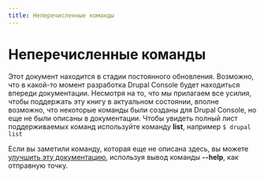 ```yaml
---
title: Неперечисленные команды
---
```

# Неперечисленные команды
Этот документ находится в стадии постоянного обновления. Возможно, что в какой-то момент разработка Drupal Console будет находиться впереди документации. Несмотря на то, что мы прилагаем все усилия, чтобы поддержать эту книгу в актуальном состоянии, вполне возможно, что некоторые команды были созданы для Drupal Console, но еще не были описаны в документации. Чтобы увидеть полный лист поддерживаемых команд используйте команду **list**, например `$ drupal list`

Если вы заметили команду, которая еще не описана здесь, вы можете [улучшить эту документацию](../contribute_to_drupal_console/contribute-to-the-drupal-console-book "Улучшить Drupal Console документацию"), используя вывод команды **--help**, как отправную точку.
